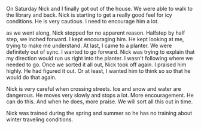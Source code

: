 <html><body><p>On Saturday Nick and I finally got out of the house. We were able to walk to the library and back. Nick is starting to get a really good feel for icy conditions. He is very cautious. I need to encourage him a lot.

as we went along, Nick stopped for no apparent reason. Halfstep by half step, we inched forward. I kept encouraging him. He kept looking at me, trying to make me understand. At last, I came to a planter. We were definitely out of sync. I wanted to go forward. Nick was trying to explain that my direction would run us right into the planter. I wasn't following where we needed to go. Once we sorted it all out, Nick took off again. I praised him highly. He had figured it out. Or at least, I wanted him to think so so that he would do that again.

Nick is very careful when crossing streets. Ice and snow and water are dangerous. He moves very slowly and stops a lot. More encouragement. He can do this. And when he does, more praise. We will sort all this out in time.

Nick was trained during the spring and summer so he has no training about winter traveling conditions.</p></body></html>